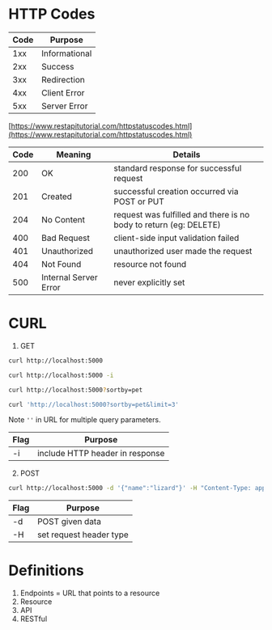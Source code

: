 # HTTP Codes

| Code | Purpose       |
|------|---------------|
| 1xx  | Informational |
| 2xx  | Success       |
| 3xx  | Redirection   |
| 4xx  | Client Error  |
| 5xx  | Server Error  |

[https://www.restapitutorial.com/httpstatuscodes.html](https://www.restapitutorial.com/httpstatuscodes.html)

| Code | Meaning               | Details                                                           |
|------|-----------------------|-------------------------------------------------------------------|
| 200  | OK                    | standard response for successful request                          |
| 201  | Created               | successful creation occurred via POST or PUT                      |
| 204  | No Content            | request was fulfilled and there is no body to return (eg: DELETE) |
| 400  | Bad Request           | client-side input validation failed                               |
| 401  | Unauthorized          | unauthorized user made the request                                |
| 404  | Not Found             | resource not found                                                |
| 500  | Internal Server Error | never explicitly set                                              |

# CURL

1. GET
```bash
curl http://localhost:5000
```

```bash
curl http://localhost:5000 -i
```

```bash
curl http://localhost:5000?sortby=pet
```

```bash
curl 'http://localhost:5000?sortby=pet&limit=3'
```
Note `''` in URL for multiple query parameters.

| Flag | Purpose                         |
|------|-------------------------------- |
| -i   | include HTTP header in response |

2. POST
```bash
curl http://localhost:5000 -d '{"name":"lizard"}' -H "Content-Type: application/json"
```

| Flag | Purpose                 |
|------|-------------------------|
| -d   | POST given data         |
| -H   | set request header type |

# Definitions

1. Endpoints = URL that points to a resource
2. Resource
3. API
4. RESTful
